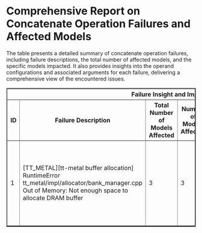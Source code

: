 <h1>Comprehensive Report on Concatenate Operation Failures and Affected Models</h1>
<p>The table presents a detailed summary of concatenate operation failures, including failure descriptions, the total number of affected models, and the specific models impacted. It also provides insights into the operand configurations and associated arguments for each failure, delivering a comprehensive view of the encountered issues.</p>
<table border="2">
	<thead>
		<tr style="text-align: center;">
			<th colspan="5">Failure Insight and Impacted Models</th>
			<th colspan="2">Concatenate Operation Details</th>
		</tr>
		<tr style="text-align: center;">
			<th>ID</th>
			<th>Failure Description</th>
			<th>Total Number of Models Affected</th>
			<th>Number of Models Affected</th>
			<th>Affected Models</th>
			<th>Operands</th>
			<th>Arguments</th>
		</tr>
	</thead>
	<tbody>
		<tr>
			<td rowspan="1">1</td>
			<td rowspan="1">[TT_METAL][tt-metal buffer allocation] RuntimeError tt_metal/impl/allocator/bank_manager.cpp Out of Memory: Not enough space to allocate DRAM buffer</td>
			<td rowspan="1">3</td>
			<td>3</td>
			<td><ul><li>pt_inception_v4_img_cls_osmr</li><li>pt_inception_inception_v4_tf_in1k_img_cls_timm</li><li>pt_inception_inception_v4_img_cls_timm</li></ul></td>
			<td>Operand(type=Parameter, shape=(256, 1536, 1, 1), dtype=float32)<br><div align='center'>X</div>Operand(type=Parameter, shape=(384, 1536, 1, 1), dtype=float32)<br><div align='center'>X</div>Operand(type=Parameter, shape=(384, 1536, 1, 1), dtype=float32)</td>
			<td>axis : -4</td>
		</tr>
	</tbody>
</table>
